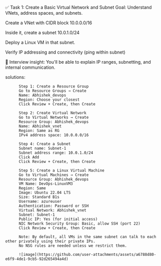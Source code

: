 ✅ Task 1: Create a Basic Virtual Network and Subnet
Goal: Understand VNets, address spaces, and subnets.

Create a VNet with CIDR block 10.0.0.0/16

Inside it, create a subnet 10.0.1.0/24

Deploy a Linux VM in that subnet.

Verify IP addressing and connectivity (ping within subnet)

🧠 Interview insight: You'll be able to explain IP ranges, subnetting, and internal communication.

solutions: 

          Step 1: Create a Resource Group 
          Go to Resource Groups → Create
          Name: Abhishek_devops
          Region: Choose your closest 
          Click Review + Create, then Create
          
          Step 2: Create Virtual Network
          Go to Virtual Networks → Create
          Resource Group: Abhishek_devops
          Name: Abhishek_vnet
          Region: Same as RG
          IPv4 address space: 10.0.0.0/16

          Step 4: Create a Subnet
          Subnet name: Subnet-1
          Subnet address range: 10.0.1.0/24
          Click Add
          Click Review + Create, then Create

          Step 5: Create a Linux Virtual Machine
          Go to Virtual Machines → Create
          Resource Group: Abhishek_devops
          VM Name: DevOps-LinuxVM3
          Region: Same
          Image: Ubuntu 22.04 LTS
          Size: Standard B1s
          Username: azureuser
          Authentication: Password or SSH
          Virtual Network: Abhishek_vnet
          Subnet: Subnet-1
          Public IP: Yes (for initial access)
          NIC Network Security Group: Basic, allow SSH (port 22)
          Click Review + Create, then Create

          Note: By default, all VMs in the same subnet can talk to each other privately using their private IPs.
          No NSG rules are needed unless we restrict them.

          ![image](https://github.com/user-attachments/assets/a6788d80-e6f9-4de1-9cb5-92d265494a4d)



